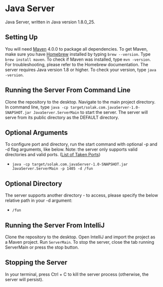 # Java Server
Java Server, written in Java version 1.8.0_25.

## Setting Up
You will need [Maven](http://maven.apache.org/) 4.0.0 to package all dependencies. To get Maven, make sure you have [Homebrew](http://brew.sh/) installed by typing  ```brew --version```.
Type ```brew install maven```. To check if Maven was installed, type ```mvn -version```. For troubleshooting, please refer to the Homebrew documentation.
The server requires Java version 1.8 or higher. To check your version, type ```java -version```.

## Running the Server From Command Line
Clone the repository to the desktop. Navigate to the main project directory.
In command line, type ```java -cp target/solak.com.javaServer-1.0-SNAPSHOT.jar JavaServer.ServerMain``` to start the server. The server will serve from its public directory as the DEFAULT directory.

## Optional Arguments
To configure port and directory, run the start command with optional -p and -d flag arguments, like below. Note: the server only supports valid directories and valid ports. ([List of Taken Ports](http://en.wikipedia.org/wiki/List_of_TCP_and_UDP_port_numbers))
- ```java -cp target/solak.com.javaServer-1.0-SNAPSHOT.jar JavaServer.ServerMain -p 1405 -d /fun```

## Optional Directory
The server supports another directory - to access, please specify the below relative path in your -d argument:
- ```/fun```

## Running the Server From IntelliJ
Clone the repository to the desktop. Open IntelliJ and import the project as a Maven project. Run ```ServerMain```. To stop the server, close the tab running ServerMain or press the stop button.

## Stopping the Server
In your terminal, press Ctrl + C to kill the server process (otherwise, the server will persist).
